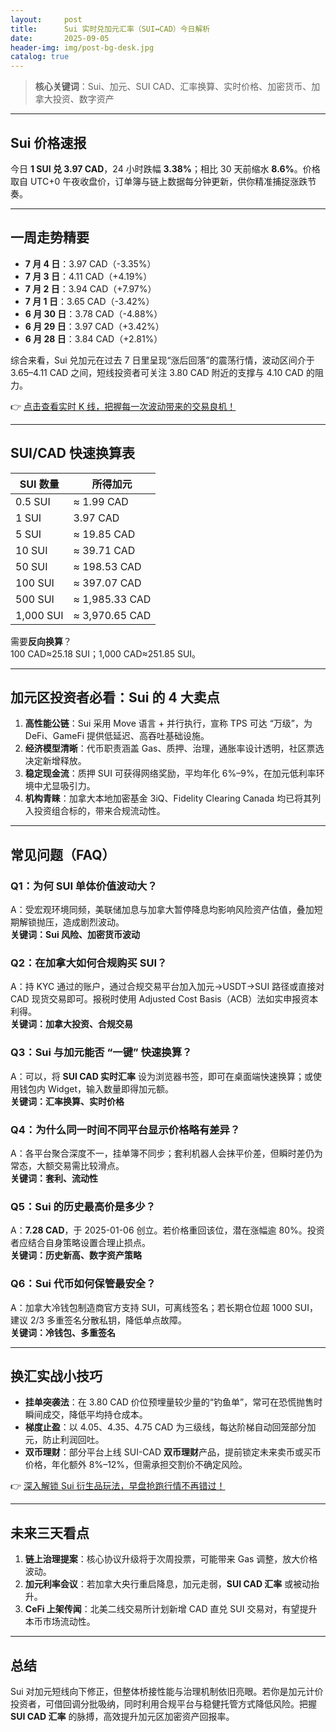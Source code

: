 ```yaml
---
layout:     post
title:      Sui 实时兑加元汇率（SUI↔CAD）今日解析
date:       2025-09-05
header-img: img/post-bg-desk.jpg
catalog: true
---
```


> **核心关键词**：Sui、加元、SUI CAD、汇率换算、实时价格、加密货币、加拿大投资、数字资产

---

## Sui 价格速报  
今日 **1 SUI 兑 3.97 CAD**，24 小时跌幅 **3.38%**；相比 30 天前缩水 **8.6%**。价格取自 UTC+0 午夜收盘价，订单簿与链上数据每分钟更新，供你精准捕捉涨跌节奏。

---

## 一周走势精要

- **7 月 4 日**：3.97 CAD（-3.35%）  
- **7 月 3 日**：4.11 CAD（+4.19%）  
- **7 月 2 日**：3.94 CAD（+7.97%）  
- **7 月 1 日**：3.65 CAD（-3.42%）  
- **6 月 30 日**：3.78 CAD（-4.88%）  
- **6 月 29 日**：3.97 CAD（+3.42%）  
- **6 月 28 日**：3.84 CAD（+2.81%）

综合来看，Sui 兑加元在过去 7 日里呈现“涨后回落”的震荡行情，波动区间介于 3.65–4.11 CAD 之间，短线投资者可关注 3.80 CAD 附近的支撑与 4.10 CAD 的阻力。

👉 [点击查看实时 K 线，把握每一次波动带来的交易良机！](https://okxdog.com/)

---

## SUI/CAD 快速换算表

| SUI 数量 | 所得加元 |
| --- | --- |
| 0.5 SUI | ≈ 1.99 CAD |
| 1  SUI  | 3.97 CAD   |
| 5  SUI  | ≈ 19.85 CAD |
| 10 SUI  | ≈ 39.71 CAD |
| 50 SUI  | ≈ 198.53 CAD |
| 100 SUI | ≈ 397.07 CAD |
| 500 SUI | ≈ 1,985.33 CAD |
| 1,000 SUI | ≈ 3,970.65 CAD |

需要**反向换算**？  
100 CAD≈25.18 SUI；1,000 CAD≈251.85 SUI。

---

## 加元区投资者必看：Sui 的 4 大卖点

1. **高性能公链**：Sui 采用 Move 语言 + 并行执行，宣称 TPS 可达 “万级”，为 DeFi、GameFi 提供低延迟、高吞吐基础设施。  
2. **经济模型清晰**：代币职责涵盖 Gas、质押、治理，通胀率设计透明，社区票选决定新增释放。  
3. **稳定现金流**：质押 SUI 可获得网络奖励，平均年化 6%–9%，在加元低利率环境中尤显吸引力。  
4. **机构青睐**：加拿大本地加密基金 3iQ、Fidelity Clearing Canada 均已将其列入投资组合标的，带来合规流动性。

---

## 常见问题（FAQ）

### Q1：为何 SUI 单体价值波动大？  
A：受宏观环境同频，美联储加息与加拿大暂停降息均影响风险资产估值，叠加短期解锁抛压，造成剧烈波动。  
**关键词：Sui 风险、加密货币波动**

### Q2：在加拿大如何合规购买 SUI？  
A：持 KYC 通过的账户，通过合规交易平台加入加元→USDT→SUI 路径或直接对 CAD 现货交易即可。报税时使用 Adjusted Cost Basis（ACB）法如实申报资本利得。  
**关键词：加拿大投资、合规交易**

### Q3：Sui 与加元能否 “一键” 快速换算？  
A：可以，将 **SUI CAD 实时汇率** 设为浏览器书签，即可在桌面端快速换算；或使用钱包内 Widget，输入数量即得加元额。  
**关键词：汇率换算、实时价格**

### Q4：为什么同一时间不同平台显示价格略有差异？  
A：各平台聚合深度不一，挂单簿不同步；套利机器人会抹平价差，但瞬时差仍为常态，大额交易需比较滑点。  
**关键词：套利、流动性**

### Q5：Sui 的历史最高价是多少？  
A：**7.28 CAD**，于 2025-01-06 创立。若价格重回该位，潜在涨幅逾 80%。投资者应结合自身策略设置合理止损点。  
**关键词：历史新高、数字资产策略**

### Q6：Sui 代币如何保管最安全？  
A：加拿大冷钱包制造商官方支持 SUI，可离线签名；若长期仓位超 1000 SUI，建议 2/3 多重签名分散私钥，降低单点故障。  
**关键词：冷钱包、多重签名**

---

## 换汇实战小技巧

- **挂单突袭法**：在 3.80 CAD 价位预埋量较少量的“钓鱼单”，常可在恐慌抛售时瞬间成交，降低平均持仓成本。  
- **梯度止盈**：以 4.05、4.35、4.75 CAD 为三级线，每达阶梯自动回笼部分加元，防止利润回吐。  
- **双币理财**：部分平台上线 SUI-CAD **双币理财**产品，提前锁定未来卖币或买币价格，年化额外 8%–12%，但需承担交割价不确定风险。

👉 [深入解锁 Sui 衍生品玩法，早盘抢跑行情不再错过！](https://okxdog.com/)

---

## 未来三天看点

1. **链上治理提案**：核心协议升级将于次周投票，可能带来 Gas 调整，放大价格波动。  
2. **加元利率会议**：若加拿大央行重启降息，加元走弱，**SUI CAD 汇率** 或被动抬升。  
3. **CeFi 上架传闻**：北美二线交易所计划新增 CAD 直兑 SUI 交易对，有望提升本币市场流动性。

---

## 总结

Sui 对加元短线向下修正，但整体桥接性能与治理机制依旧亮眼。若你是加元计价投资者，可借回调分批吸纳，同时利用合规平台与稳健托管方式降低风险。把握 **SUI CAD 汇率** 的脉搏，高效提升加元区加密资产回报率。
